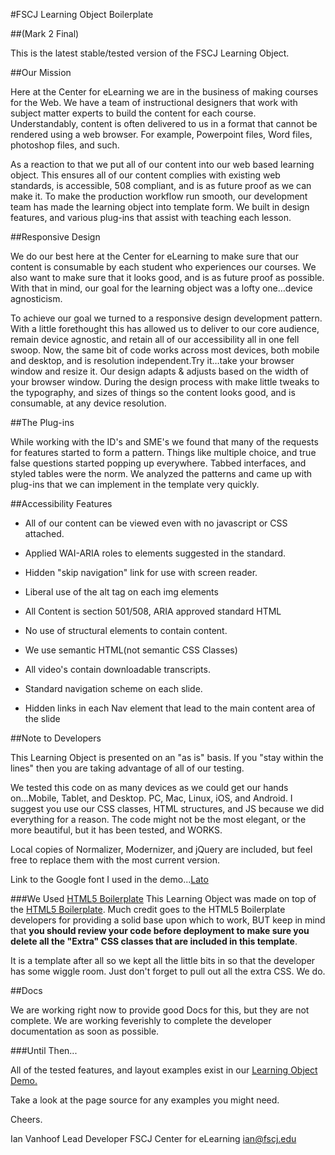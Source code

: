#FSCJ Learning Object Boilerplate 

##(Mark 2 Final)

This is the latest stable/tested version of the FSCJ Learning Object. 

##Our Mission

Here at the Center for eLearning we are in the business of making courses for the Web. We have a team of instructional designers that work with subject matter experts to build the content for each course. Understandably, content is often delivered to us in a format that cannot be rendered using a web browser. For example, Powerpoint files, Word files, photoshop files, and such.

As a reaction to that we put all of our content into our web based learning object. This ensures all of our content complies with existing web standards, is accessible, 508 compliant, and is as future proof as we can make it. To make the production workflow run smooth, our development team has made the learning object into template form. We built in design features, and various plug-ins that assist with teaching each lesson.

##Responsive Design

We do our best here at the Center for eLearning to make sure that our content is consumable by each student who experiences our courses. We also want to make sure that it looks good, and is as future proof as possible. With that in mind, our goal for the learning object was a lofty one…device agnosticism.

To achieve our goal we turned to a responsive design development pattern. With a little forethought this has allowed us to deliver to our core audience, remain device agnostic, and retain all of our accessibility all in one fell swoop. Now, the same bit of code works across most devices, both mobile and desktop, and is resolution independent.Try it…take your browser window and resize it. Our design adapts & adjusts based on the width of your browser window. During the design process with make little tweaks to the typography, and sizes of things so the content looks good, and is consumable, at any device resolution.

##The Plug-ins

While working with the ID's and SME's we found that many of the requests for features started to form a pattern. Things like multiple choice, and true false questions started popping up everywhere. Tabbed interfaces, and styled tables were the norm. We analyzed the patterns and came up with plug-ins that we can implement in the template very quickly.

##Accessibility Features

- All of our content can be viewed even with no javascript or CSS attached.

- Applied WAI-ARIA roles to elements suggested in the standard.

- Hidden "skip navigation" link for use with screen reader.

- Liberal use of the alt tag on each img elements

- All Content is section 501/508, ARIA approved standard HTML

- No use of structural elements to contain content.

- We use semantic HTML(not semantic CSS Classes)

- All video's contain downloadable transcripts.

- Standard navigation scheme on each slide.

- Hidden links in each Nav element that lead to the main content area of the slide

##Note to Developers

This Learning Object is presented on an "as is" basis. If you "stay within the lines" then you are taking advantage of all of our testing. 

We tested this code on as many devices as we could get our hands on...Mobile, Tablet, and Desktop. PC, Mac, Linux, iOS, and Android. I suggest you use our CSS classes, HTML structures, and JS because we did everything for a reason. The code might not be the most elegant, or the more beautiful, but it has been tested, and WORKS. 

Local copies of Normalizer, Modernizer, and jQuery are included, but feel free to replace them with the most current version.

Link to the Google font I used in the demo...[Lato](http://www.google.com/fonts/specimen/Lato) 

###We Used [HTML5 Boilerplate](http://html5boilerplate.com/)
This Learning Object was made on top of the [HTML5 Boilerplate](http://html5boilerplate.com/). Much credit goes to the HTML5 Boilerplate developers for providing a solid base upon which to work, BUT keep in mind that **you should review your code before deployment to make sure you delete all the "Extra" CSS classes that are included in this template**.

It is a template after all so we kept all the little bits in so that the developer has some wiggle room. Just don't forget to pull out all the extra CSS. We do. 

##Docs

We are working right now to provide good Docs for this, but they are not complete. We are working feverishly to complete the developer documentation as soon as possible. 

###Until Then...

All of the tested features, and layout examples exist in our [Learning Object Demo.](http://cel.fscj.edu/LO-dev/CEL-LO-mark2-demo-SME/index.html)  

Take a look at the page source for any examples you might need. 

Cheers.

Ian Vanhoof
Lead Developer
FSCJ Center for eLearning
ian@fscj.edu 
